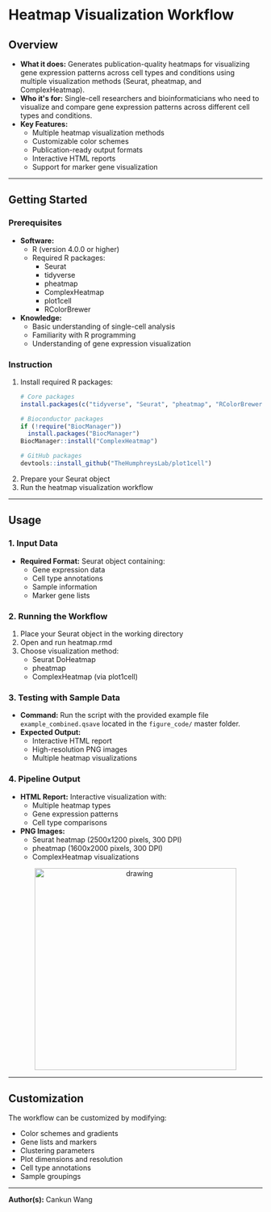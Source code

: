 # Heatmap Visualization Workflow

## Overview

- **What it does:** Generates publication-quality heatmaps for visualizing gene expression patterns across cell types and conditions using multiple visualization methods (Seurat, pheatmap, and ComplexHeatmap).
- **Who it's for:** Single-cell researchers and bioinformaticians who need to visualize and compare gene expression patterns across different cell types and conditions.
- **Key Features:**
  - Multiple heatmap visualization methods
  - Customizable color schemes
  - Publication-ready output formats
  - Interactive HTML reports
  - Support for marker gene visualization

---

## Getting Started

### Prerequisites

- **Software:** 
  - R (version 4.0.0 or higher)
  - Required R packages: 
    - Seurat
    - tidyverse
    - pheatmap
    - ComplexHeatmap
    - plot1cell
    - RColorBrewer
- **Knowledge:** 
  - Basic understanding of single-cell analysis
  - Familiarity with R programming
  - Understanding of gene expression visualization

### Instruction

1. Install required R packages:
   ```R
   # Core packages
   install.packages(c("tidyverse", "Seurat", "pheatmap", "RColorBrewer"))
   
   # Bioconductor packages
   if (!require("BiocManager"))
     install.packages("BiocManager")
   BiocManager::install("ComplexHeatmap")
   
   # GitHub packages
   devtools::install_github("TheHumphreysLab/plot1cell")
   ```
2. Prepare your Seurat object
3. Run the heatmap visualization workflow

---

## Usage

### 1. Input Data

- **Required Format:** Seurat object containing:
  - Gene expression data
  - Cell type annotations
  - Sample information
  - Marker gene lists

### 2. Running the Workflow

1. Place your Seurat object in the working directory
2. Open and run heatmap.rmd
3. Choose visualization method:
   - Seurat DoHeatmap
   - pheatmap
   - ComplexHeatmap (via plot1cell)

### 3. Testing with Sample Data

- **Command:** Run the script with the provided example file `example_combined.qsave` located in the `figure_code/` master folder.
- **Expected Output:** 
  - Interactive HTML report
  - High-resolution PNG images
  - Multiple heatmap visualizations

### 4. Pipeline Output

- **HTML Report:** Interactive visualization with:
  - Multiple heatmap types
  - Gene expression patterns
  - Cell type comparisons
- **PNG Images:**
  - Seurat heatmap (2500x1200 pixels, 300 DPI)
  - pheatmap (1600x2000 pixels, 300 DPI)
  - ComplexHeatmap visualizations

<p align="center">
<img src="pheatmap.png" alt="drawing" height="400"/>
</p>

---

## Customization

The workflow can be customized by modifying:
- Color schemes and gradients
- Gene lists and markers
- Clustering parameters
- Plot dimensions and resolution
- Cell type annotations
- Sample groupings

---

**Author(s):** Cankun Wang
